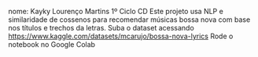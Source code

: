 nome: Kayky Lourenço Martins 1º Ciclo CD
Este projeto usa NLP e similaridade de cossenos para recomendar músicas bossa nova com base nos títulos e trechos da letras.
Suba o dataset acessando https://www.kaggle.com/datasets/mcarujo/bossa-nova-lyrics
Rode o notebook no Google Colab
 
